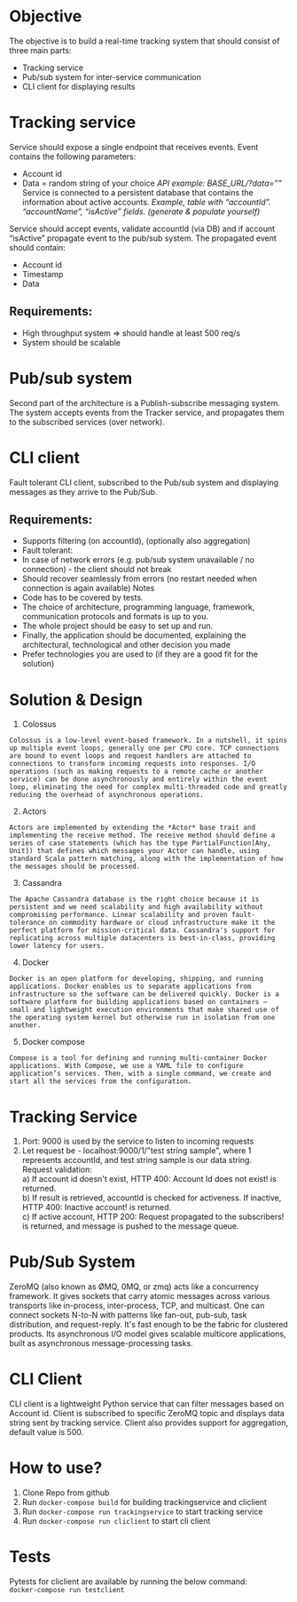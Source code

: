 # Objective

The objective is to build a real-time tracking system that should consist of three main parts:
- Tracking service
- Pub/sub system for inter-service communication
- CLI client for displaying results

# Tracking service

Service should expose a single endpoint that receives events. Event contains the following
parameters:
- Account id
- Data = random string of your choice
*API example: BASE_URL/<accountId>?data=”<data>”*
Service is connected to a persistent database that contains the information about active
accounts.
*Example, table with “accountId”. “accountName”, “isActive” fields. (generate & populate yourself)*

Service should accept events, validate accountId (via DB) and if account “isActive” propagate
event to the pub/sub system. The propagated event should contain:
- Account id
- Timestamp
- Data

## Requirements:

- High throughput system => should handle at least 500 req/s
- System should be scalable

# Pub/sub system

Second part of the architecture is a Publish-subscribe messaging system. The system accepts
events from the Tracker service, and propagates them to the subscribed services (over
network).

# CLI client

Fault tolerant CLI client, subscribed to the Pub/sub system and displaying messages as they
arrive to the Pub/Sub.

## Requirements:

- Supports filtering (on accountId), (optionally also aggregation)
- Fault tolerant:
- In case of network errors (e.g. pub/sub system unavailable / no connection) - the
client should not break
- Should recover seamlessly from errors (no restart needed when connection is
again available)
Notes
- Code has to be covered by tests.
- The choice of architecture, programming language, framework, communication protocols
and formats is up to you.
- The whole project should be easy to set up and run.
- Finally, the application should be documented, explaining the architectural, technological
and other decision you made
- Prefer technologies you are used to (if they are a good fit for the solution)

# Solution & Design

1. Colossus

```
Colossus is a low-level event-based framework. In a nutshell, it spins up multiple event loops, generally one per CPU core. TCP connections are bound to event loops and request handlers are attached to connections to transform incoming requests into responses. I/O operations (such as making requests to a remote cache or another service) can be done asynchronously and entirely within the event loop, eliminating the need for complex multi-threaded code and greatly reducing the overhead of asynchronous operations.
```

2. Actors

```
Actors are implemented by extending the *Actor* base trait and implementing the receive method. The receive method should define a series of case statements (which has the type PartialFunction[Any, Unit]) that defines which messages your Actor can handle, using standard Scala pattern matching, along with the implementation of how the messages should be processed.
```

3. Cassandra

```
The Apache Cassandra database is the right choice because it is persistent and we need scalability and high availability without compromising performance. Linear scalability and proven fault-tolerance on commodity hardware or cloud infrastructure make it the perfect platform for mission-critical data. Cassandra's support for replicating across multiple datacenters is best-in-class, providing lower latency for users.
```

4. Docker

```
Docker is an open platform for developing, shipping, and running applications. Docker enables us to separate applications from infrastructure so the software can be delivered quickly. Docker is a software platform for building applications based on containers — small and lightweight execution environments that make shared use of the operating system kernel but otherwise run in isolation from one another.
```

5. Docker compose

```
Compose is a tool for defining and running multi-container Docker applications. With Compose, we use a YAML file to configure application’s services. Then, with a single command, we create and start all the services from the configuration.
```

# Tracking Service

1. Port: 9000 is used by the service to listen to incoming requests <br />
2. Let request be - localhost:9000/1/"test string sample", where 1 represents accountId, and test string sample is our data string. <br />
Request validation: <br />
a) If account id doesn't exist, HTTP 400: Account Id does not exist! is returned. <br />
b) If result is retrieved, accountId is checked for activeness. If inactive, HTTP 400: Inactive account! is returned. <br />
c) If active account, HTTP 200: Request propagated to the subscribers! is returned, and message is pushed to the message queue. <br />

# Pub/Sub System

ZeroMQ (also known as ØMQ, 0MQ, or zmq) acts like a concurrency framework. It gives sockets that carry atomic messages across various transports like in-process, inter-process, TCP, and multicast. One can connect sockets N-to-N with patterns like fan-out, pub-sub, task distribution, and request-reply. It's fast enough to be the fabric for clustered products. Its asynchronous I/O model gives scalable multicore applications, built as asynchronous message-processing tasks.

# CLI Client

CLI client is a lightweight Python service that can filter messages based on Account id. Client is subscribed to specific ZeroMQ topic and displays data string sent by tracking service. Client also provides support for aggregation, default value is 500.

# How to use?

1. Clone Repo from github <br />
2. Run `docker-compose build` for building trackingservice and cliclient <br />
3. Run `docker-compose run trackingservice` to start tracking service <br />
4. Run `docker-compose run cliclient` to start cli client <br />

# Tests

Pytests for cliclient are available by running the below command: <br />
`docker-compose run testclient`